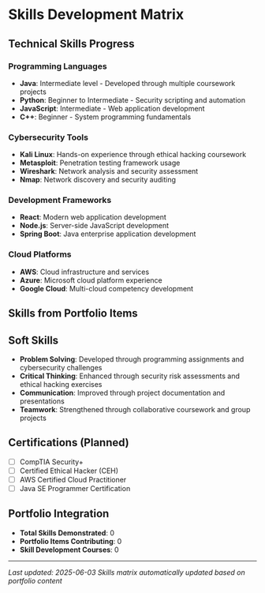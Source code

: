 # Skills Development Matrix

## Technical Skills Progress

### Programming Languages
- **Java**: Intermediate level - Developed through multiple coursework projects
- **Python**: Beginner to Intermediate - Security scripting and automation
- **JavaScript**: Intermediate - Web application development
- **C++**: Beginner - System programming fundamentals

### Cybersecurity Tools
- **Kali Linux**: Hands-on experience through ethical hacking coursework
- **Metasploit**: Penetration testing framework usage
- **Wireshark**: Network analysis and security assessment
- **Nmap**: Network discovery and security auditing

### Development Frameworks
- **React**: Modern web application development
- **Node.js**: Server-side JavaScript development
- **Spring Boot**: Java enterprise application development

### Cloud Platforms
- **AWS**: Cloud infrastructure and services
- **Azure**: Microsoft cloud platform experience
- **Google Cloud**: Multi-cloud competency development

## Skills from Portfolio Items



## Soft Skills

- **Problem Solving**: Developed through programming assignments and cybersecurity challenges
- **Critical Thinking**: Enhanced through security risk assessments and ethical hacking exercises
- **Communication**: Improved through project documentation and presentations
- **Teamwork**: Strengthened through collaborative coursework and group projects

## Certifications (Planned)

- [ ] CompTIA Security+
- [ ] Certified Ethical Hacker (CEH)
- [ ] AWS Certified Cloud Practitioner
- [ ] Java SE Programmer Certification

## Portfolio Integration

- **Total Skills Demonstrated**: 0
- **Portfolio Items Contributing**: 0
- **Skill Development Courses**: 0

---

*Last updated: 2025-06-03*
*Skills matrix automatically updated based on portfolio content*
